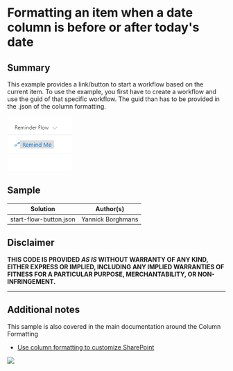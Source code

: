 # Formatting an item when a date column is before or after today's date

## Summary
This example provides a link/button to start a workflow based on the current item.
To use the example, you first have to create a workflow and use the guid of that specific workflow. The guid than has to be provided in the .json of the column formatting.

![screenshot of the sample](./screenshot.png)

## Sample

Solution|Author(s)
--------|---------
start-flow-button.json | Yannick Borghmans



## Disclaimer
**THIS CODE IS PROVIDED *AS IS* WITHOUT WARRANTY OF ANY KIND, EITHER EXPRESS OR IMPLIED, INCLUDING ANY IMPLIED WARRANTIES OF FITNESS FOR A PARTICULAR PURPOSE, MERCHANTABILITY, OR NON-INFRINGEMENT.**

---

## Additional notes
This sample is also covered in the main documentation around the Column Formatting

- [Use column formatting to customize SharePoint](https://docs.microsoft.com/en-us/sharepoint/dev/declarative-customization/column-formatting)

<img src="https://telemetry.sharepointpnp.com/sp-dev-column-formatting/samples/date-range-format" />